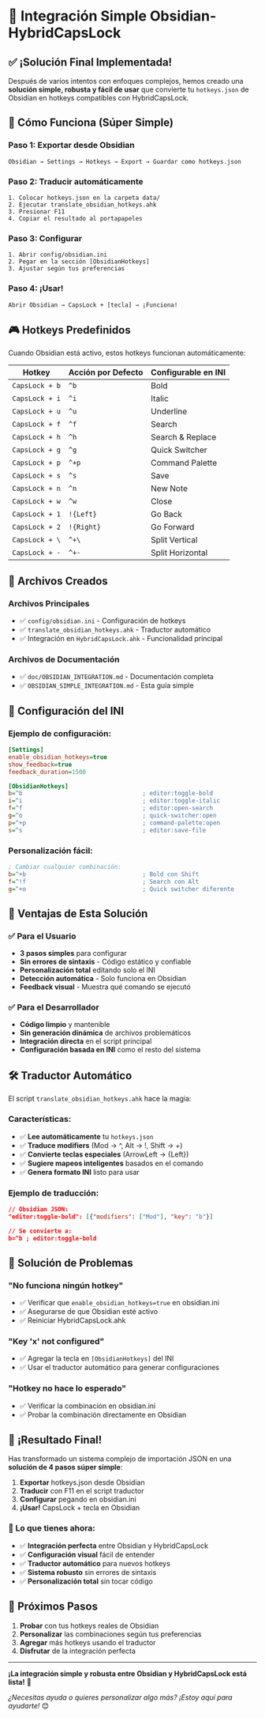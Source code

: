 # 🎯 Integración Simple Obsidian-HybridCapsLock

## ✅ **¡Solución Final Implementada!**

Después de varios intentos con enfoques complejos, hemos creado una **solución simple, robusta y fácil de usar** que convierte tu `hotkeys.json` de Obsidian en hotkeys compatibles con HybridCapsLock.

## 🚀 **Cómo Funciona (Súper Simple)**

### **Paso 1: Exportar desde Obsidian**
```
Obsidian → Settings → Hotkeys → Export → Guardar como hotkeys.json
```

### **Paso 2: Traducir automáticamente**
```
1. Colocar hotkeys.json en la carpeta data/
2. Ejecutar translate_obsidian_hotkeys.ahk
3. Presionar F11
4. Copiar el resultado al portapapeles
```

### **Paso 3: Configurar**
```
1. Abrir config/obsidian.ini
2. Pegar en la sección [ObsidianHotkeys]
3. Ajustar según tus preferencias
```

### **Paso 4: ¡Usar!**
```
Abrir Obsidian → CapsLock + [tecla] → ¡Funciona!
```

## 🎮 **Hotkeys Predefinidos**

Cuando Obsidian está activo, estos hotkeys funcionan automáticamente:

| Hotkey | Acción por Defecto | Configurable en INI |
|--------|-------------------|-------------------|
| `CapsLock + b` | `^b` | Bold |
| `CapsLock + i` | `^i` | Italic |
| `CapsLock + u` | `^u` | Underline |
| `CapsLock + f` | `^f` | Search |
| `CapsLock + h` | `^h` | Search & Replace |
| `CapsLock + g` | `^g` | Quick Switcher |
| `CapsLock + p` | `^+p` | Command Palette |
| `CapsLock + s` | `^s` | Save |
| `CapsLock + n` | `^n` | New Note |
| `CapsLock + w` | `^w` | Close |
| `CapsLock + 1` | `!{Left}` | Go Back |
| `CapsLock + 2` | `!{Right}` | Go Forward |
| `CapsLock + \` | `^+\` | Split Vertical |
| `CapsLock + -` | `^+-` | Split Horizontal |

## 📁 **Archivos Creados**

### **Archivos Principales**
- ✅ `config/obsidian.ini` - Configuración de hotkeys
- ✅ `translate_obsidian_hotkeys.ahk` - Traductor automático
- ✅ Integración en `HybridCapsLock.ahk` - Funcionalidad principal

### **Archivos de Documentación**
- ✅ `doc/OBSIDIAN_INTEGRATION.md` - Documentación completa
- ✅ `OBSIDIAN_SIMPLE_INTEGRATION.md` - Esta guía simple

## 🔧 **Configuración del INI**

### **Ejemplo de configuración:**
```ini
[Settings]
enable_obsidian_hotkeys=true
show_feedback=true
feedback_duration=1500

[ObsidianHotkeys]
b=^b                                  ; editor:toggle-bold
i=^i                                  ; editor:toggle-italic
f=^f                                  ; editor:open-search
g=^o                                  ; quick-switcher:open
p=^+p                                 ; command-palette:open
s=^s                                  ; editor:save-file
```

### **Personalización fácil:**
```ini
; Cambiar cualquier combinación:
b=^+b                                 ; Bold con Shift
f=^!f                                 ; Search con Alt
g=^+o                                 ; Quick switcher diferente
```

## 🎯 **Ventajas de Esta Solución**

### **✅ Para el Usuario**
- **3 pasos simples** para configurar
- **Sin errores de sintaxis** - Código estático y confiable
- **Personalización total** editando solo el INI
- **Detección automática** - Solo funciona en Obsidian
- **Feedback visual** - Muestra qué comando se ejecutó

### **✅ Para el Desarrollador**
- **Código limpio** y mantenible
- **Sin generación dinámica** de archivos problemáticos
- **Integración directa** en el script principal
- **Configuración basada en INI** como el resto del sistema

## 🛠️ **Traductor Automático**

El script `translate_obsidian_hotkeys.ahk` hace la magia:

### **Características:**
- ✅ **Lee automáticamente** tu `hotkeys.json`
- ✅ **Traduce modifiers** (Mod → ^, Alt → !, Shift → +)
- ✅ **Convierte teclas especiales** (ArrowLeft → {Left})
- ✅ **Sugiere mapeos inteligentes** basados en el comando
- ✅ **Genera formato INI** listo para usar

### **Ejemplo de traducción:**
```json
// Obsidian JSON:
"editor:toggle-bold": [{"modifiers": ["Mod"], "key": "b"}]

// Se convierte a:
b=^b ; editor:toggle-bold
```

## 🚨 **Solución de Problemas**

### **"No funciona ningún hotkey"**
- ✅ Verificar que `enable_obsidian_hotkeys=true` en obsidian.ini
- ✅ Asegurarse de que Obsidian esté activo
- ✅ Reiniciar HybridCapsLock.ahk

### **"Key 'x' not configured"**
- ✅ Agregar la tecla en `[ObsidianHotkeys]` del INI
- ✅ Usar el traductor automático para generar configuraciones

### **"Hotkey no hace lo esperado"**
- ✅ Verificar la combinación en obsidian.ini
- ✅ Probar la combinación directamente en Obsidian

## 🎉 **¡Resultado Final!**

Has transformado un sistema complejo de importación JSON en una **solución de 4 pasos súper simple**:

1. **Exportar** hotkeys.json desde Obsidian
2. **Traducir** con F11 en el script traductor
3. **Configurar** pegando en obsidian.ini
4. **¡Usar!** CapsLock + tecla en Obsidian

### **🎯 Lo que tienes ahora:**
- ✅ **Integración perfecta** entre Obsidian y HybridCapsLock
- ✅ **Configuración visual** fácil de entender
- ✅ **Traductor automático** para nuevos hotkeys
- ✅ **Sistema robusto** sin errores de sintaxis
- ✅ **Personalización total** sin tocar código

## 🚀 **Próximos Pasos**

1. **Probar** con tus hotkeys reales de Obsidian
2. **Personalizar** las combinaciones según tus preferencias
3. **Agregar** más hotkeys usando el traductor
4. **Disfrutar** de la integración perfecta

---

**¡La integración simple y robusta entre Obsidian y HybridCapsLock está lista!** 🎯

*¿Necesitas ayuda o quieres personalizar algo más? ¡Estoy aquí para ayudarte!* 😊